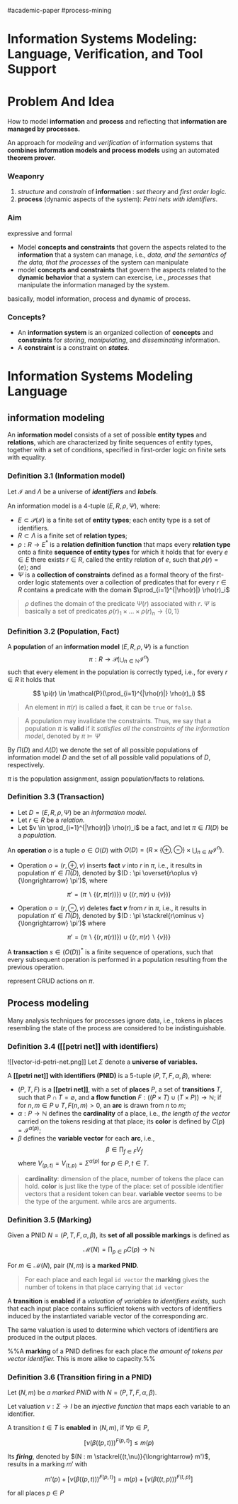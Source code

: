 #academic-paper  #process-mining 

# Information Systems Modeling: Language, Verification, and Tool Support

# Problem And Idea

How to model **information** and **process** and reflecting that **information are managed by** **processes.**

An approach for *modeling* and *verification* of information systems that **combines information models and process models** using an automated **theorem prover.**

### Weaponry

1. *structure* and *constrain* of **information** : *set theory* and *first order logic.*
2. **process** (dynamic aspects of the system): *Petri nets with identifiers*.

### Aim

expressive and formal 

- Model **concepts and constraints** that govern the aspects related to the **information** that a system can manage, i.e., *data, and the semantics of the data, that the processes* of the system can manipulate
- model **concepts and constraints** that govern the aspects related to the **dynamic behavior** that a system can exercise, i.e., *processes* that manipulate the information managed by the system.

basically, model information, process and dynamic of process. 

### Concepts?

- An **information system** is an organized collection of **concepts** and **constraints** for *storing*, *manipulating*, and *disseminating* information.
- A **constraint** is a constraint on ***states***.

# Information Systems Modeling Language

## information modeling

An **information model** consists of a set of possible **entity types** and **relations**, which are characterized by finite sequences of entity types, together with a set of conditions, specified in first-order logic on finite sets with equality.

### Definition 3.1 (Information model)

Let $\mathcal{I}$ and $\Lambda$ be a universe of ***identifiers*** and ***labels***.

An information model is a 4-tuple $(E, R, \rho, \Psi)$, where:

- $E \subset \mathcal{P}(\mathcal{I})$ is a finite set of **entity types**;  each entity type is a set of identifiers.
- $R \subset \Lambda$ is a finite set of **relation types**;
- $\rho: R \to E^*$ is a **relation definition function** that maps every **relation type** onto a finite **sequence of entity types** for which it holds that for every $e \in E$ there exists $r \in R$, called the entity relation of $e$, such that $\rho(r) = \langle e \rangle$; and
- $\Psi$ is a **collection of constraints** defined as a formal theory of the first-order logic statements over a collection of predicates that for every $r\in R$ contains a predicate with the domain $\prod_{i=1}^{|\rho(r)|} \rho(r)_i$


> $\rho$ defines the domain of the predicate $\Psi(r)$ associated with $r$.
> $\Psi$ is basically a set of predicates $\rho(r)_1 \times \dots \times \rho(r)_n \to \{0, 1\}$


### Definition 3.2 (Population, Fact)

A **population** of an **information model** $(E, R, \rho, \Psi)$ is a function 
$$
\pi : R \to \mathcal{P}(\bigcup_{n\in\mathbb{N}} \mathcal{I}^n)
$$ 
such that every element in the population is correctly typed, i.e., for every $r \in R$ it holds that

$$ \pi(r) \in \mathcal{P}(\prod_{i=1}^{|\rho(r)|} \rho(r)_i) $$

> An element in $\pi(r)$ is called a **fact**, it can be `true` or `false`.

>A population may invalidate the constraints. Thus, we say that a population $\pi$  is **valid** if it *satisfies all the constraints of the information model*, denoted by $\pi \models \Psi$

By $\Pi(D)$ and $\Lambda(D)$ we denote the set of all possible populations of information model $D$ and the set of all possible valid populations of $D$, respectively.

$\pi$ is the population assignment, assign population/facts to relations. 

### Definition 3.3 (Transaction)

- Let $D = (E, R, \rho, \Psi)$ be an *information model*.
- Let $r \in R$ be a *relation.* 
- Let $v \in \prod_{i=1}^{|\rho(r)|} \rho(r)_i$ be a fact, and let $\pi \in \Pi(D)$ be a *population*. 

An **operation** $o$ is a tuple $o \in O(D)$ with $O(D) = (R \times \{\oplus, \ominus \} × \bigcup_{n\in N} \mathcal{I}^n)$.

- Operation $o = (r, \oplus, v)$ inserts **fact** $v$ into $r$ in $\pi$, i.e., it results in population $\pi' \in \Pi(D)$, denoted by $(D : \pi \overset{r\oplus v}{\longrightarrow} \pi')$,  where

$$\pi' = (\pi \backslash \{(r, \pi(r))\}) \cup \{(r, \pi(r) \cup \{v\})\}$$

- Operation $o = (r, \ominus, v)$ deletes **fact $v$** from $r$ in $\pi$, i.e., it results in population $\pi' \in \Pi(D)$, denoted by $(D : \pi \stackrel{r\ominus v}{\longrightarrow} \pi')$ where 

$$\pi' = (\pi \backslash \{(r, \pi(r))\}) \cup \{(r, \pi(r) \backslash \{v\})\}$$

A **transaction** $s \in (O(D))^*$ is a finite sequence of operations, such that every subsequent operation is performed in a population resulting from the previous operation.

represent CRUD actions on $\pi$.

## Process modeling

Many analysis techniques for processes ignore data, i.e., tokens in places resembling the state of the process are considered to be indistinguishable.

### Definition 3.4 ([[petri net]] with identifiers)
![[vector-id-petri-net.png]]
Let $\Sigma$ denote a **universe of variables.**

A **[[petri net]] with identifiers (PNID)** is a 5-tuple $(P, T, F, \alpha, \beta)$, where:

- $(P, T, F)$ is a **[[petri net]]**, with a set of **places** $P$, a set of **transitions** $T$, such that $P \cap T = \emptyset$,  and **a flow function** $F: ((P \times T) \cup (T \times P)) \to \mathbb{N}$; if for $n, m \in P \cup T, F(n, m) > 0$, an **arc** is drawn from $n$  to $m$;
- $\alpha: P \to \mathbb{N}$ defines the **cardinality** of a place, i.e., *the length of the vector* carried on the tokens residing at that place; its **color** is defined by $C(p) = \mathcal{I}^{\alpha(p)}$;
- $\beta$ defines the **variable vector** for each **arc**, i.e., 
	$$\beta \in \prod_{f\in F} V_f$$
	where $V_{(p,t)} = V_{(t,p)} = \Sigma^{\alpha(p)}$ for $p \in P, t \in T$.

>**cardinality**: dimension of the place, number of tokens the place can hold.
>**color** is just like the type of the place: set of possible identifier vectors that a resident token can bear.
>**variable vector** seems to be the type of the argument. while arcs are arguments.

### Definition 3.5 (Marking)

Given a PNID $N = (P, T, F, \alpha, \beta)$, its **set of all possible markings** is defined as

$$\mathcal{M}(N) = \prod_{p\in P}C(p) \to \mathbb{N} $$

For $m \in \mathcal{M}(N)$, pair $(N, m)$ is a **marked PNID**.

>For each place and each legal `id vector`  the **marking**
>gives the number of tokens in that place carrying that `id vector` 

A **transition** is **enabled** if a *valuation of variables to identifiers* *exists*, such that each input place contains sufficient tokens with vectors of identifiers induced by the instantiated variable vector of the corresponding arc.

The same valuation is used to determine which vectors of identifiers are produced in the output places.

%%A **marking** of a PNID defines for each place *the amount of tokens per vector identifier.* This is more alike to capacity.%%

### Definition 3.6 (Transition firing in a PNID)

Let $(N, m)$ be *a marked PNID* with $N = (P, T, F, \alpha, \beta)$.

Let valuation $\nu : \Sigma \to I$ be an *injective function* that maps each variable to an identifier.

A transition $t ∈ T$ is **enabled** in $(N, m)$, if  $\forall p \in P$,

$$ [\nu(\beta((p, t)))^{F(p,t)}] \le m(p) $$

Its ***firing***, denoted by $(N : m \stackrel{(t,\nu)}{\longrightarrow} m')$, results in a marking $m'$ with

$$ m'(p)+[\nu(\beta((p, t)))^{F(p,t)}] = m(p)+[\nu(\beta((t, p)))^{F(t,p)}] $$

for all places $p \in P$